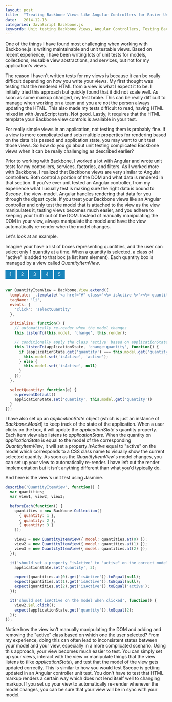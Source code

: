 ```yaml
---
layout: post
title:  "Treating Backbone Views like Angular Controllers for Easier Unit Testing"
date:   2014-12-13
categories: JavaScript Backbone.js
keywords: Unit testing Backbone Views, Angular Controllers, Testing Backbone Views, Unit Testing, Backbone Views
---
```


One of the things I have found most challenging when working with Backbone.js is writing maintainable and unit testable views. Based on recent experience, I have been writing lots of unit tests for models, collections, reusable view abstractions, and services, but not for my application's views.

The reason I haven't written tests for my views is because it can be really difficult depending on how you write your views. My first thought was testing that the rendered HTML from a view is what I expect it to be. I initially tried this approach but quickly found that it did not scale well. As soon as some markup changed, my test broke. This can be really difficult to manage when working on a team and you are not the person always updating the HTML. This also made my tests difficult to read, having HTML mixed in with JavaScript tests. Not good. Lastly, it requires that the HTML template your Backbone view controls is available in your test.

For really simple views in an application, not testing them is probably fine. If a view is more complicated and sets multiple properties for rendering based on the data it is passed and application state, you may want to unit test those views. So how do you go about unit testing complicated Backbone views when it can be really challenging as described earlier?

Prior to working with Backbone, I worked a lot with Angular and wrote unit tests for my controllers, services, factories, and filters. As I worked more with Backbone, I realized that Backbone views are very similar to Angular controllers. Both control a portion of the DOM and what data is rendered in that section. If you've ever unit tested an Angular controller, from my experience what I usually test is making sure the right data is bound to _$scope_, the view-model. Angular handles rendering that data for you through the digest cycle. If you treat your Backbone views like an Angular controller and only test the model that is attached to the view as the view manipulates it, testing views becomes much easier, and you adhere to keeping your truth out of the DOM. Instead of manually manipulating the DOM in your view, always manipulate the model and have the view automatically re-render when the model changes.

Let's look at an example.

Imagine your have a list of boxes representing quantities, and the user can select only 1 quantity at a time. When a quantity is selected, a class of "active" is added to that box (a list item element). Each quantity box is managed by a view called _QuantityItemView_.

<style>
.quantities {
  margin: 0 !important;
  padding: 0;
}
.quantities li {
  display: inline-block;
  background-color: #1884BB;
  color: white;
  padding: 5px 13px;
  margin-bottom: 15px;
}
</style>

<ul class="quantities">
<li>1</li>
<li>2</li>
<li>3</li>
<li>4</li>
<li>5</li>
</ul>

```js
var QuantityItemView = Backbone.View.extend({
  template: _.template('<a href="#" class="<%= isActive %>"><%= quantity %></a>'),
  tagName: 'li',
  events: {
    'click': 'selectQuantity'
  },

  initialize: function() {
    // automatically re-render when the model changes
    this.listenTo(this.model, 'change', this.render);

    // conditionally apply the class 'active' based on applicationState
    this.listenTo(applicationState, 'change:quantity', function() {
      if (applicationState.get('quantity') === this.model.get('quantity')) {
        this.model.set('isActive', 'active');
      } else {
        this.model.set('isActive', null)
      }
    });
  },

  selectQuantity: function(e) {
    e.preventDefault()
    applicationState.set('quantity', this.model.get('quantity'))
  }
});
```

I have also set up an _applicationState_ object (which is just an instance of _Backbone.Model_) to keep track of the state of the application. When a user clicks on the box, it will update the _applicationState_'s quantity property. Each item view also listens to _applicationState_. When the quantity on _applicationState_ is equal to the model of the corresponding _QuantityItemView_, it will set a property _isActive_ equal to "active" on the model which corresponds to a CSS class name to visually show the current selected quantity. As soon as the _QuantityItemView_'s model changes, you can set up your view to automatically re-render. I have left out the render implementation but it isn't anything different than what you'd typically do.

And here is the view's unit test using Jasmine.

```js
describe('QuantityItemView', function() {
  var quantities;
  var view1, view2, view3;

  beforeEach(function() {
    quantities = new Backbone.Collection([
      { quantity: 1 },
      { quantity: 2 },
      { quantity: 3 }
    ]);

    view1 = new QuantityItemView({ model: quantities.at(0) });
    view2 = new QuantityItemView({ model: quantities.at(1) });
    view3 = new QuantityItemView({ model: quantities.at(2) });
  });

  it('should set a property "isActive" to "active" on the correct model', function() {
    applicationState.set('quantity', 3);

    expect(quantities.at(0).get('isActive')).toEqual(null);
    expect(quantities.at(1).get('isActive')).toEqual(null);
    expect(quantities.at(2).get('isActive')).toEqual('active');
  });

  it('should set isActive on the model when clicked', function() {
    view2.$el.click();
    expect(applicationState.get('quantity')).toEqual(2);
  });
});
```

Notice how the view isn't manually manipulating the DOM and adding and removing the "active" class based on which one the user selected? From my experience, doing this can often lead to inconsistent states between your model and your view, especially in a more complicated scenario. Using this approach, your view becomes much easier to test. You can simply set up your views, interact with the view or manipulate things that the view listens to (like _applicationState_), and test that the model of the view gets updated correctly. This is similar to how you would test $scope is getting updated in an Angular controller unit test. You don't have to test that HTML markup renders a certain way which does not lend itself well to changing markup. If you set up your view to automatically re-render whenever the model changes, you can be sure that your view will be in sync with your model.
